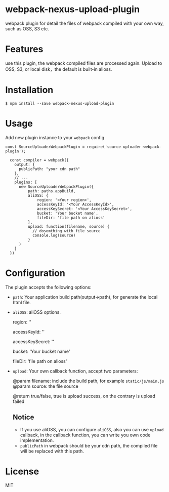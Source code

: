 # webpack-nexus-upload-plugin

webpack plugin for detail the files of webpack compiled with your own way, such as OSS, S3 etc.

# Features

use this plugin, the webpack compiled files are processed again. Upload to OSS, S3, or local disk，the default is built-in alioss.

# Installation

```
$ npm install --save webpack-nexus-upload-plugin
```

# Usage

Add new plugin instance to your `webpack` config

```
const SourceUploaderWebpackPlugin = require('source-uploader-webpack-plugin');

  const compiler = webpack({
  	output: {
      publicPath: "your cdn path"
  	},
    // ...
    plugins: [
      new SourceUploaderWebpackPlugin({
      	  path: paths.appBuild,
      	  aliOSS: {
              region: '<Your region>',
              accessKeyId: '<Your AccessKeyId>',
              accessKeySecret: '<Your AccessKeySecret>',
              bucket: 'Your bucket name',
              fileDir: 'file path on alioss'
      	  },
      	  upload: function(filename, source) {
          	// dosomthing with file source
            console.log(source)
      	  }
      )
    ]
  })
```

# Configuration

The plugin accepts the following options:

- `path`: Your application build path(output->path), for generate the local html file.

- `aliOSS`: aliOSS options.

  region: '<Your region>'

  accessKeyId: '<Your AccessKeyId>'

  accessKeySecret: '<Your AccessKeySecret>'

  bucket: 'Your bucket name'

  fileDir: 'file path on alioss'

- `upload`: Your own callback function, accept two parameters:

  @param filename: include the build path, for example `static/js/main.js`
  @param source: the file source

  @return  true/false, true is upload success, on the contrary is upload failed

  ## Notice

  - If you use aliOSS, you can configure `aliOSS`, also you can use `upload` callback, in the callback function, you can write you own code implementation.
  - `publicPath` in webpack should be your cdn path, the compiled file will be replaced with this path.

# License

MIT